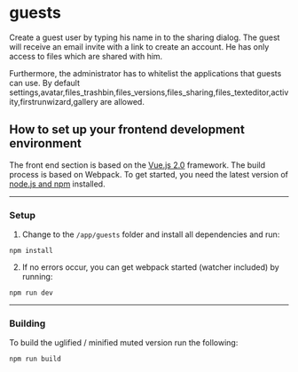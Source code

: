 guests 
=======

Create a guest user by typing his name in to the sharing dialog. The guest
will receive an email invite with a link to create an account. He has only access
to files which are shared with him.


Furthermore, the administrator has to whitelist the applications that guests can use.
By default settings,avatar,files_trashbin,files_versions,files_sharing,files_texteditor,activity,firstrunwizard,gallery are allowed.


## How to set up your frontend development environment

The front end section is based on the [Vue.js 2.0](https://vuejs.org/) framework. The build process is based on Webpack. To get started, you need the latest version of [node.js and npm](https://nodejs.org) installed.

***

### Setup

1. Change to the `/app/guests` folder and install all dependencies and run:

`npm install`

2. If no errors occur, you can get webpack started (watcher included) by running:

`npm run dev`

***

### Building

To build the uglified / minified muted version run the following:

`npm run build`
